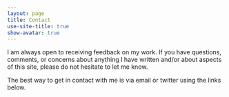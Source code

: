 ```yaml
---
layout: page
title: Contact
use-site-title: true
show-avatar: true
---
```


I am always open to receiving feedback on my work. If you have questions, comments, or concerns about anything I have written 
and/or about aspects of this site, please do not hesitate to let me know.

The best way to get in contact with me is via email or twitter using the links below.